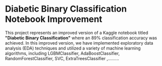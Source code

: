 # Diabetic Binary Classification Notebook Improvement

This project represents an improved version of a Kaggle notebook titled **"Diabetic Binary Classification"** where an 89% classification accuracy was achieved. In this improved version, we have implemented exploratory data analysis (EDA) techniques and utilized a variety of machine learning algorithms, including LGBMClassifier, AdaBoostClassifier, RandomForestClassifier, SVC, ExtraTreesClassifier ,......... 




